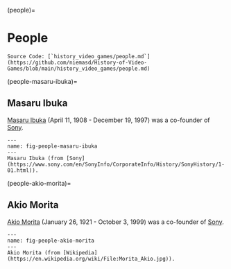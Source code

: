 (people)=
# People

```{note}
Source Code: [`history_video_games/people.md`](https://github.com/niemasd/History-of-Video-Games/blob/main/history_video_games/people.md)
```

(people-masaru-ibuka)=
## Masaru Ibuka
[Masaru Ibuka](people-masaru-ibuka) (April 11, 1908 - December 19, 1997) was a co-founder of [Sony](consoles-sony).

```{figure} ../images/people/masaru-ibuka.jpg
---
name: fig-people-masaru-ibuka
---
Masaru Ibuka (from [Sony](https://www.sony.com/en/SonyInfo/CorporateInfo/History/SonyHistory/1-01.html)).
```

(people-akio-morita)=
## Akio Morita
[Akio Morita](people-akio-morita) (January 26, 1921 - October 3, 1999) was a co-founder of [Sony](consoles-sony).

```{figure} ../images/people/akio-morita.jpg
---
name: fig-people-akio-morita
---
Akio Morita (from [Wikipedia](https://en.wikipedia.org/wiki/File:Morita_Akio.jpg)).
```
